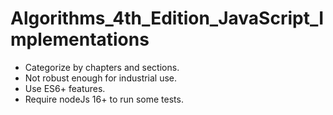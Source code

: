 # Algorithms_4th_Edition_JavaScript_Implementations
- Categorize by chapters and sections.
- Not robust enough for industrial use.
- Use ES6+ features.
- Require nodeJs 16+ to run some tests.
